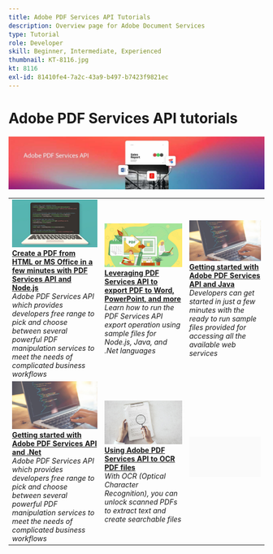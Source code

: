 ```yaml
---
title: Adobe PDF Services API Tutorials
description: Overview page for Adobe Document Services
type: Tutorial
role: Developer
skill: Beginner, Intermediate, Experienced
thumbnail: KT-8116.jpg
kt: 8116
exl-id: 81410fe4-7a2c-43a9-b497-b7423f9821ec
---
```

# Adobe PDF Services API tutorials

![PDF Services API Banner](../assets/PDFServicesAPIHero.jpg)

<table style="table-layout:fixed">
<tr>
 <td>
   <a href="createpdffromhtml.md">
      <img alt="Create a PDF from HTML or MS Office in a few minutes with PDF Services API and Node.js" src="assets/PDFServices_GettingStartedNode_thumb.jpg" />
   </a>
    <div>
   <a href="createpdffromhtml.md"><strong>Create a PDF from HTML or MS Office in a few minutes with PDF Services API and Node.js</strong></a>
    </div>
    <em>Adobe PDF Services API which provides developers free range to pick and choose between several powerful PDF manipulation services to meet the needs of complicated business workflows</em>
    <br>
  </td>
  <td>
   <a href="exportpdf.md">
      <img alt="Using PDF Services API to export PDF to Word, PowerPoint, and more" src="assets/PDFServices_ExportPDF_thumb.jpg" />
   </a>
    <div>
   <a href="exportpdf.md"><strong>Leveraging PDF Services API to export PDF to Word, PowerPoint, and more</strong></a>
    </div>
    <em>Learn how to run the PDF Services API export operation using sample files for Node.js, Java, and .Net languages</em>
    <br>
  </td>
  <td>
   <a href="gettingstartedjava.md">
      <img alt="Getting started with Adobe PDF Services API and Java" src="assets/PDFServices_GettingStartedJAVA_thumb.jpg" />
   </a>
    <div>
   <a href="gettingstartedjava.md"><strong>Getting started with Adobe PDF Services API and Java</strong></a>
    </div>
    <em>Developers can get started in just a few minutes with the ready to run sample files provided for accessing all the available web services</em>
    <br>
  </td>
</tr>
<tr>
 <td>
   <a href="gettingstartednet.md">
      <img alt="Getting started with Adobe PDF Services API and .Net" src="assets/PDFServices_GettingStartedNET_thumb.jpg" />
   </a>
    <div>
   <a href="gettingstartednet.md"><strong>Getting started with Adobe PDF Services API and .Net</strong></a>
    </div>
    <em>Adobe PDF Services API which provides developers free range to pick and choose between several powerful PDF manipulation services to meet the needs of complicated business workflows</em>
    <br>
  </td>
  <td>
   <a href="ocr.md">
      <img alt="Using Adobe PDF Services API to OCR PDF files" src="assets/PDFServices_OCR_Thumb.jpg" />
   </a>
    <div>
   <a href="ocr.md"><strong>Using Adobe PDF Services API to OCR PDF files</strong></a>
    </div>
    <em>With OCR (Optical Character Recognition), you can unlock scanned PDFs to extract text and create searchable files</em>
    <br>
  </td>
  <td>
    <img alt="Spacer" src="../assets/GrayBanner_Placeholder.png" />
    <div>
    <br>
  </td>
</tr>
</table>
